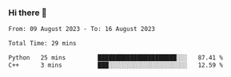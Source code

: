 ### Hi there 👋

<!--
**wangsy503/wangsy503** is a ✨ _special_ ✨ repository because its `README.md` (this file) appears on your GitHub profile.

Here are some ideas to get you started:

- 🔭 I’m currently working on ...
- 🌱 I’m currently learning ...
- 👯 I’m looking to collaborate on ...
- 🤔 I’m looking for help with ...
- 💬 Ask me about ...
- 📫 How to reach me: ...
- 😄 Pronouns: ...
- ⚡ Fun fact: ...
-->
<!--START_SECTION:waka-->

```txt
From: 09 August 2023 - To: 16 August 2023

Total Time: 29 mins

Python   25 mins         ██████████████████████░░░   87.41 %
C++      3 mins          ███░░░░░░░░░░░░░░░░░░░░░░   12.59 %
```

<!--END_SECTION:waka-->
